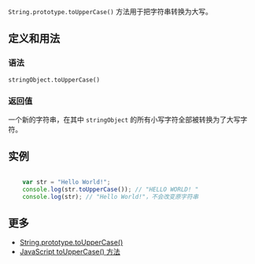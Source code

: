 `String.prototype.toUpperCase()` 方法用于把字符串转换为大写。

## 定义和用法

### 语法

`stringObject.toUpperCase()`

### 返回值

一个新的字符串，在其中 `stringObject` 的所有小写字符全部被转换为了大写字符。

## 实例

```javascript

    var str = "Hello World!";
    console.log(str.toUpperCase()); // "HELLO WORLD! "
    console.log(str); // "Hello World!"，不会改变原字符串    

```

## 更多

*   [String.prototype.toUpperCase()](https://developer.mozilla.org/en-US/docs/Web/JavaScript/Reference/Global_Objects/String/toUpperCase)
*   [JavaScript toUpperCase() 方法](http://www.w3school.com.cn/jsref/jsref_toUpperCase.asp)